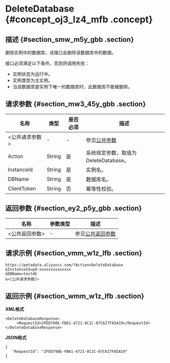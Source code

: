 # DeleteDatabase {#concept_oj3_lz4_mfb .concept}

## 描述 {#section_smw_m5y_gbb .section}

删除实例中的数据库，该接口会删除该数据库中的数据。

接口必须满足以下条件，否则将调用失败：

-   实例状态为运行中。
-   实例类型为主实例。
-   当该数据库是实例下唯一的数据库时，此数据库不能被删除。

## 请求参数 {#section_mw3_45y_gbb .section}

|名称|类型|是否必须|描述|
|--|--|----|--|
|<公共请求参数\>|-|-|参见[公共参数](cn.zh-CN/API参考/公共参数.md#)|
|Action|String|是|系统规定参数，取值为DeleteDatabase。|
|InstanceId|String|是|实例名。|
|DBName|String|是|数据库名。|
|ClientToken|String|否|幂等性校验。|

## 返回参数 {#section_ey2_p5y_gbb .section}

|名称|参数类型|描述|
|--|----|--|
|<公共返回参数\>|-|参见[公共返回参数](cn.zh-CN/API参考/公共参数.md#section_hs4_m3y_gbb)|

## 请求示例 {#section_vmm_w1z_lfb .section}

```
https://petadata.aliyuncs.com/?Action=DeleteDatabase
&InstanceId=pd-xxxxxxxxxxxxxx
&DBName=testdb
&<[公共请求参数]>
```

## 返回示例 {#section_wmm_w1z_lfb .section}

**XML格式**

```
<DeleteDatabaseResponse>  
     <RequestId>2FED790E-FB61-4721-8C1C-07C627FA5A19</RequestId>
</DeleteDatabaseResponse>
```

**JSON格式**

```
{
   "RequestId": "2FED790E-FB61-4721-8C1C-07C627FA5A19"
}
```

